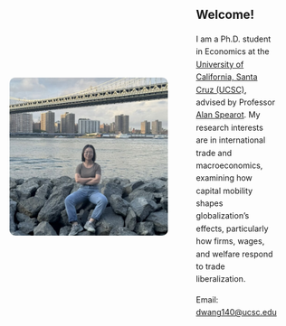 <style>
  .content-wrapper {
    display: flex;
    align-items: center;
    justify-content: center;
    max-width: 1000px; /* Increase width for better spacing */
    margin: 80px auto; /* Adds more top/bottom space */
    gap: 50px; /* Increase space between image and text */
    padding: 20px; /* Add padding for breathing room */
  }

  .content-wrapper img {
    width: 280px; /* Slightly larger image */
    flex-shrink: 0; /* Prevents image from shrinking */
    border-radius: 10px; /* Optional: Rounded corners */
  }

  .text-content {
    max-width: 650px; /* Increase text width */
    line-height: 1.6; /* Improve readability */
  }

  .text-content h2 {
    margin-bottom: 15px; /* Space under heading */
  }

  .text-content p {
    margin-bottom: 10px; /* Space between paragraphs */
  }
</style>

<div class="content-wrapper">
  <img src="/images/wdz.jpg" alt="Dizhi Wang">
  <div class="text-content">
    <h2>Welcome!</h2>
    <p>
      I am a Ph.D. student in Economics at the 
      <a href="https://economics.ucsc.edu/">University of California, Santa Cruz (UCSC)</a>, 
      advised by Professor 
      <a href="https://sites.google.com/view/acspearot/home">Alan Spearot</a>. 
      My research interests are in international trade and macroeconomics, 
      examining how capital mobility shapes globalization’s effects, 
      particularly how firms, wages, and welfare respond to trade liberalization.
    </p>
    <p>Email: <a href="mailto:dwang140@ucsc.edu">dwang140@ucsc.edu</a></p>
  </div>
</div>







